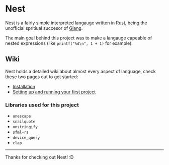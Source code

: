 # Nest
Nest is a fairly simple interpreted langauge written in Rust, being the unofficial spritiual succesor of [Glang](https://github.com/BlidDev/Glang).

The main goal behind this project was to make a langauge capeable of nested expressions (like `printf("%d\n", 1 + 1)` for example).

## Wiki
Nest holds a detailed wiki about almost every aspect of language, check these two pages out to get started:
* [Installation](wiki/installation.md)
* [Setting up and running your first project](wiki/first_project.md.md)

### Libraries used for this project
* `unescape`
* `snailquote`
* `unstringify` 
* `sfml-rs`
* `device_query`
* `clap`

___
Thanks for checking out Nest! :D
